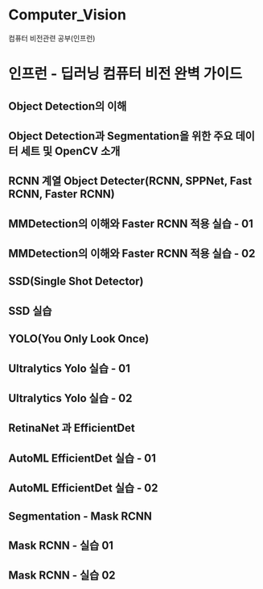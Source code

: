 # Computer_Vision
컴퓨터 비전관련 공부(인프런)

# 인프런 - 딥러닝 컴퓨터 비전 완벽 가이드

Object Detection의 이해
---

Object Detection과 Segmentation을 위한 주요 데이터 세트 및 OpenCV 소개
---

RCNN 계열 Object Detecter(RCNN, SPPNet, Fast RCNN, Faster RCNN)
---

MMDetection의 이해와 Faster RCNN 적용 실습 - 01
---

MMDetection의 이해와 Faster RCNN 적용 실습 - 02
---

SSD(Single Shot Detector)
---

SSD 실습
---

YOLO(You Only Look Once)
---

Ultralytics Yolo 실습 - 01
---

Ultralytics Yolo 실습 - 02
---

RetinaNet 과 EfficientDet
---

AutoML EfficientDet 실습 - 01
---

AutoML EfficientDet 실습 - 02
---

Segmentation - Mask RCNN
---

Mask RCNN - 실습 01
---

Mask RCNN - 실습 02
---

